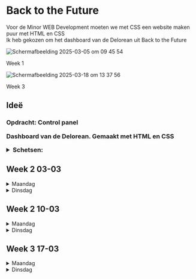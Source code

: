 # Back to the Future

 <p>Voor de Minor WEB Development moeten we met CSS een website maken puur met HTML en CSS<br> Ik heb gekozen om het dashboard van de Delorean uit Back to the Future <p>
  <img width="400px" alt="Scherm­afbeelding 2025-03-05 om 09 45 54" src="https://github.com/user-attachments/assets/d985bf8a-b03f-4dbf-b1c2-13fe66245b13" />
  <p>Week 1</p>
<img width="400px" alt="Scherm­afbeelding 2025-03-18 om 13 37 56" src="https://github.com/user-attachments/assets/88ebf864-3b41-45ef-b07a-224ac3cf49df" />
  <p>Week 3</p>


 <h2> Ideë </h2>
 <h3>Opdracht: Control panel</3>
 <p>Dashboard van de Delorean. Gemaakt met HTML en CSS</p>
  <details>
 <summary>Schetsen:</summary>
 <img src="./readme-img/schets1.jpeg" height="250px" alt="Schets van Delorean">
 <img src="./readme-img/schets2.jpeg" height="250px" alt="Schets van dashboard Delorean">
 <p>Inspiratie:<p>
 <img src="https://github.com/user-attachments/assets/20015e4a-26c0-4600-b86c-79f32b04bd56" height="250px" alt="Delorean codepen">
 <img src="https://github.com/user-attachments/assets/a907ce9a-1064-4443-be75-e1a366a080a2" height="250px" alt="Delorean dashboard">
 <img src="https://github.com/user-attachments/assets/91c3e621-1883-4be6-8126-845a948be2f5" height="250px" alt="Delorean dashboard">
</details>

<h2>Week 2 03-03</h2>
 <details>
  <summary>Maandag</summary>
  <h3>Workshop</h3>
  <h4>👨‍🦲🇳🇱 Vormpjes met CSS</h4>
  <h4>👨‍🦲🇳🇱 Clip-path's</h4>
  <h3>Gedaan vandaag</h3>
  <p>Ik ben vandaag begonnen met het maken van het dashboard, hier wilde ik meten het tijd display maken.</p>
  <img width="300px" alt="Scherm­afbeelding 2025-03-05 om 09 40 34" src="https://github.com/user-attachments/assets/2f7e6fe0-05aa-4ddf-9bc1-563c3a39ab6e" />
  <p>Voor de middelste regel wilde ik de huidige tijd doen. Hier heb ik met behulp van Chris variabelen gemaakt en deze in CSS gedaan. Hiermee kon ik met de content:""; tag de dijd in de     html inladen(Dit vond ik een omweg, want je kan vanuit js direct de dom manipuleren, maar dit wilde Sanne XD)</p>
  <img width="300px" alt="Scherm­afbeelding 2025-03-05 om 09 34 52" src="https://github.com/user-attachments/assets/17bb1dc5-f6b5-4a02-bbc1-d4244b6cf1e0" />

</details>
<details>
 <summary>Dinsdag</summary>
 <h3>Workshop</h3>
 <h4>👨‍🦲🇳🇱 Animations</h4>
<p>
 Vandaag heb ik de cursus van
</p>
<h4>🧔🏻🥧 variabele fonts, filmtitels, fonts met animaties</h4>
<p>
 Met de cursus van Roel gingen we aan de slag met variable fonts om deze vervolgens te animeren. Hier gingen we stap voor stap kijken hoe je en font kon beinvloeden om deze te style.
</p>
<img width="300px" alt="Scherm­afbeelding 2025-03-04 om 16 26 33" src="https://github.com/user-attachments/assets/5e164f63-1cb9-4c14-adaa-3b89a767ac0e" />
 <br>
<a href="https://codepen.io/tom-realafford-nl/pen/qEBrgNv">Codepen met geanimeerde font</a>
 <br>
<a href="https://codepen.io/tom-realafford-nl/pen/OPJpGRG">Codepen met layout voor BTTF</a>

<h3>Gedaan vandaag</h3>
<p>Wurksjops</p>
<p>Door de Workshop van Roel ben ik aan de slag gegaan met het animeren van het Back to the Future logo.</p>
<img width="300" alt="Scherm­afbeelding 2025-03-04 om 16 32 55" src="https://github.com/user-attachments/assets/7a92c57f-f513-4c50-b8fd-dddec39621ea" />

<p>Ook wilde ik de console als input gebruiken voor een datum. Mbv Sanne heb ik dit kunnen bouwen met radiobuttons.<br> Door op de maand/dag/jaar te klikken veranderd de content.</p>
<img width="620" alt="Scherm­afbeelding 2025-03-04 om 16 42 21" src="https://github.com/user-attachments/assets/330a341c-3d96-4fae-821c-c9fbd9ae49fc" />
<img width="614" alt="Scherm­afbeelding 2025-03-04 om 16 42 38" src="https://github.com/user-attachments/assets/96354898-370d-4648-bf5b-7a4e1d01f993" />


 <h3>Hulp</h3>
 <p>Geholpen door Sanne met het counten van de maanden(waardoor ik ook de rest zo heb kunnen bouwen)</p>
 <a href="https://codepen.io/shooft/pen/emYvarP?editors=1100">Codepen RadioButton</a>
</details>


<h2>Week 2 10-03</h2>
<details>
  <summary>Maandag</summary>
  <h3>Workshop</h3>
 <h4>👨‍🦲🇳🇱 CQ basic</h4>
  <p>Op basis van container queries kunnen we dingen schalen en herrangschikken. Dit was erg leerzaam, alleen weet ik niet of ik dit ga gebruiken voor mijn website.</p>
 <img width="500" alt="Scherm­afbeelding 2025-03-13 om 23 38 04" src="https://github.com/user-attachments/assets/b020ca84-002f-45c0-a4f4-deb6fbfd7fa7" />
  <h4> 👨‍🦲🇩🇪 Grid Masterclass</h4>
 <img width="500" alt="Scherm­afbeelding 2025-03-13 om 23 39 08" src="https://github.com/user-attachments/assets/f283f8dd-e434-4336-b957-afc3058419d6" />
  <h3>Gedaan vandaag</h3>
<p></p>Vandaag ben ik aan de slag gegaan met het opnieuw maken van mijn dashboard met css. Door de Grid masterclass van Nils ben ik het opnieuw gaan indelen en hierdoor is de code een stuk beter. </p>
<img width="500" alt="Scherm­afbeelding 2025-03-10 om 15 21 40" src="https://github.com/user-attachments/assets/b4b4f171-ffcf-40e6-b83e-598ec09259be" />
<p>Nu snap ik eindelijk grid een beetje en de meerwaarde ervan. ik snap niet waarom dit eigenlijk nooit heeft geklikt, maar nu ga ik een stuk meer dingen maken met grid.</p>
<h4>Sleutel</h4>
<p>Ook heb ik een sleutel gemaakt. Als je deze omdraait gaat er een animatie spelen en hoor je het geluid van de motor die opstart. Dit kan helaas niet zonder JS, dus heb ik een klein stukje code geschreven om de motor geluid te laten maken als je de sleutel omdraaid.</p>
 <a href="https://codepen.io/tom-realafford-nl/pen/wBvrWaG">Codepen voor de sleutel</a>
</details>

<details>
 <summary>Dinsdag</summary>
 <h3>Workshop</h3>
  <h4>👨‍🦲🇳🇱 Container style queries</h4>
 <p>Dit had ik nodig voor mijn project. Ik had de functie nodig dat je 2 knoppen kon indrukken en daarmee een actie kon doen. Ik heb geleerd dat je 2x een :has kon stacken waardoor je een soort "and" functie kan schrijven in CSS. Hierdoor gaat er een wereld voor mij open.</p>

<h3>Gedaan vandaag</h3>
Vandaag heb ik vooral in losse code pennetjes gespeeld. Omdat mijn code van mijn website al wat ingewikkelder en groter wordt, vind ik het fijner om in losse objecten te werken, en deze later toe te voegen in mijn code.
<a href="https://codepen.io/tom-realafford-nl/pen/raNGMjX"> Codepen voor de Snelheidsmeter</a>
<br>
<a href="https://codepen.io/tom-realafford-nl/pen/ZYEXKKp"> Codepen voor het Stuur</a>

<p>Aan het eide van de dag heb ik het stuur nog toe kunnen voegen en de volgende keer ga ik de snelheidsmeter toevoegen.</p>
<img width="700" alt="Scherm­afbeelding 2025-03-13 om 23 42 43" src="https://github.com/user-attachments/assets/5487b7bb-7600-4236-ae52-5440253f0967" />

</details>


<h2>Week 3 17-03</h2>
<details>
  <summary>Maandag</summary>
  <h3>Workshop</h3>
  <p>Vandaag en morgen hebben we geen workshops, we hebben alleen een korte presentatie gehad van Julia Miocene</p>
 <br>
 <p>Dit was erg interresant, maar had liever wat meer indept gehad over haar werkwijze of misschien iets van een live demo oid.</p>
 
  <h3>Gedaan vandaag</h3>
  Vandaag ben ik vooral bezig geweest met de snelheidsmeter en met het slopen en fixen van mijn code.</p>
  <br>
  <p>Ik had nog een hoop classes en divs er in staan en heb die eruit gehaald. Ook heb ik mijn code wat opgeschoond door het beter te nesten en overbodige dingen weg te halen.</p>
  <br><br>
  <p>Ook ben ik na aanleiding van een gesprek met sanne vrijdag opnieuw aan de slag gegaan met de snelheidsmeter. Dit kon veel beter dan met 88 divs XD</p>
  <br>
  <img width="200px" alt="Scherm­afbeelding 2025-03-18 om 14 02 17" src="https://github.com/user-attachments/assets/8a500b2f-827e-4944-9817-a29b2140af1d" />
  <a href="https://codepen.io/CarterLi/pen/NWNJvPE?editors=1100 ">Bron</a><br>
  <a href="https://codepen.io/tom-realafford-nl/pen/VYwyRKB">Codepen voor een betere Snelheidsmeter</a>
  <br><br>

  <p>Ook heb ik een kleine animatie gemaakt voor het tijdreizen. Hierbij heb ik een div laten pulsen en een png van bliksem geanimeerd.</p>
<img width="500" alt="Scherm­afbeelding 2025-03-18 om 14 10 26" src="https://github.com/user-attachments/assets/c9e0711e-ea83-4720-9aeb-16f85e463332" />

  
</details>

<details>
 <summary>Dinsdag</summary>
  <h3>Gedaan vandaag</h3>
  <p>Vandaag ook bugs gefixt had ook het idee dat het dashboard een beetje te "clean" was voor een Delorean, dus ik wild wat kabels toevoegen</p>
 <br>
 <p>Ik had geen idee waar ik moest beginnen, maar na een klein beetje hulpt van Sanne, en die heeft een klein opset gemaakt om dit te maken.</p>
 <br>
  <img width="300px" alt="Scherm­afbeelding 2025-03-18 om 14 04 44" src="https://github.com/user-attachments/assets/8217a3d0-5cd8-45f3-ade8-adccb3d78f17" />
 <br>
  <a href="https://codepen.io/tom-realafford-nl/pen/bNGLmpL?editors=1100">Codepen voor één kabel</a>


</details>
